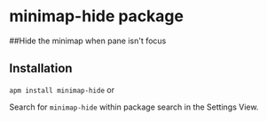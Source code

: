 # minimap-hide package

##Hide the minimap when pane isn't focus

## Installation
``` apm install minimap-hide ```
or

Search for ```minimap-hide``` within package search in the Settings View.
